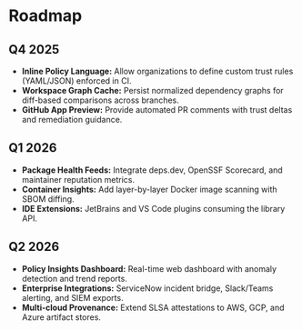 # Roadmap

## Q4 2025
- **Inline Policy Language:** Allow organizations to define custom trust rules (YAML/JSON) enforced in CI.
- **Workspace Graph Cache:** Persist normalized dependency graphs for diff-based comparisons across branches.
- **GitHub App Preview:** Provide automated PR comments with trust deltas and remediation guidance.

## Q1 2026
- **Package Health Feeds:** Integrate deps.dev, OpenSSF Scorecard, and maintainer reputation metrics.
- **Container Insights:** Add layer-by-layer Docker image scanning with SBOM diffing.
- **IDE Extensions:** JetBrains and VS Code plugins consuming the library API.

## Q2 2026
- **Policy Insights Dashboard:** Real-time web dashboard with anomaly detection and trend reports.
- **Enterprise Integrations:** ServiceNow incident bridge, Slack/Teams alerting, and SIEM exports.
- **Multi-cloud Provenance:** Extend SLSA attestations to AWS, GCP, and Azure artifact stores.
